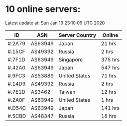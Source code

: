 # 10 online servers:

Latest update at: Sun Jan 19 23:10:09 UTC 2020

| ID | ASN | Server Country | Online |
| -- | --- | -------------- | ------ |
| #.2A79 | AS63949 | Japan | 21 hrs |
| #.15CF | AS49392 | Russia | 2 hrs |
| #.7F1D | AS63949 | Singapore | 375 hrs |
| #.42A0 | AS63949 | Japan | 547 hrs |
| #.9FC3 | AS53889 | United States | 71 hrs |
| #.14D9 | AS49392 | Russia | 2 hrs |
| #.7E1D | AS3462 | Taiwan | 12 hrs |
| #.2A0F | AS63949 | United States | 1 hrs |
| #.D54C | AS63949 | Japan | 141 hrs |
| #.5CBD | AS48347 | Russia | 18 hrs |

